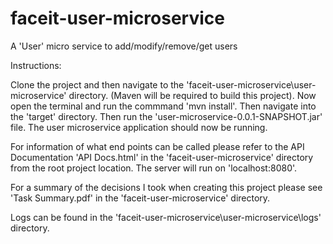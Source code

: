# faceit-user-microservice
A 'User' micro service to add/modify/remove/get users

Instructions:

Clone the project and then navigate to the 'faceit-user-microservice\user-microservice' directory. (Maven will be required to build this project). Now open the terminal and run the commmand 'mvn install'. Then navigate into the 'target' directory. Then run the 'user-microservice-0.0.1-SNAPSHOT.jar' file. The user microservice application should now be running.

For information of what end points can be called please refer to the API Documentation 'API Docs.html' in the 'faceit-user-microservice' directory from the root project location. The server will run on 'localhost:8080'.

For a summary of the decisions I took when creating this project please see 'Task Summary.pdf' in the 'faceit-user-microservice' directory.

Logs can be found in the 'faceit-user-microservice\user-microservice\logs' directory.
